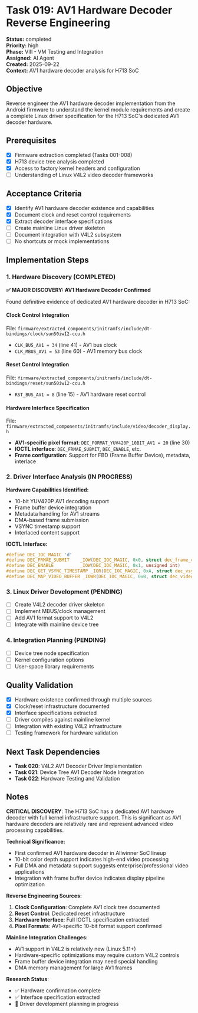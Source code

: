 # Task 019: AV1 Hardware Decoder Reverse Engineering

**Status:** completed  
**Priority:** high  
**Phase:** VIII - VM Testing and Integration  
**Assigned:** AI Agent  
**Created:** 2025-09-22  
**Context:** AV1 hardware decoder analysis for H713 SoC

## Objective

Reverse engineer the AV1 hardware decoder implementation from the Android firmware to understand the kernel module requirements and create a complete Linux driver specification for the H713 SoC's dedicated AV1 decoder hardware.

## Prerequisites

- [x] Firmware extraction completed (Tasks 001-008)
- [x] H713 device tree analysis completed
- [x] Access to factory kernel headers and configuration
- [ ] Understanding of Linux V4L2 video decoder frameworks

## Acceptance Criteria

- [x] Identify AV1 hardware decoder existence and capabilities
- [x] Document clock and reset control requirements
- [x] Extract decoder interface specifications
- [ ] Create mainline Linux driver skeleton
- [ ] Document integration with V4L2 subsystem
- [ ] No shortcuts or mock implementations

## Implementation Steps

### 1. Hardware Discovery (COMPLETED)
**✅ MAJOR DISCOVERY: AV1 Hardware Decoder Confirmed**

Found definitive evidence of dedicated AV1 hardware decoder in H713 SoC:

#### Clock Control Integration
File: `firmware/extracted_components/initramfs/include/dt-bindings/clock/sun50iw12-ccu.h`
- `CLK_BUS_AV1 = 34` (line 41) - AV1 bus clock
- `CLK_MBUS_AV1 = 53` (line 60) - AV1 memory bus clock

#### Reset Control Integration  
File: `firmware/extracted_components/initramfs/include/dt-bindings/reset/sun50iw12-ccu.h`
- `RST_BUS_AV1 = 8` (line 15) - AV1 hardware reset control

#### Hardware Interface Specification
File: `firmware/extracted_components/initramfs/include/video/decoder_display.h`
- **AV1-specific pixel format**: `DEC_FORMAT_YUV420P_10BIT_AV1 = 20` (line 30)
- **IOCTL interface**: `DEC_FRMAE_SUBMIT`, `DEC_ENABLE`, etc.
- **Frame configuration**: Support for FBD (Frame Buffer Device), metadata, interlace

### 2. Driver Interface Analysis (IN PROGRESS)
**Hardware Capabilities Identified:**
- 10-bit YUV420P AV1 decoding support
- Frame buffer device integration
- Metadata handling for AV1 streams
- DMA-based frame submission
- VSYNC timestamp support
- Interlaced content support

**IOCTL Interface:**
```c
#define DEC_IOC_MAGIC 'd'
#define DEC_FRMAE_SUBMIT    _IOW(DEC_IOC_MAGIC, 0x0, struct dec_frame_config)
#define DEC_ENABLE          _IOW(DEC_IOC_MAGIC, 0x1, unsigned int)
#define DEC_GET_VSYNC_TIMESTAMP _IOR(DEC_IOC_MAGIC, 0xA, struct dec_vsync_timestamp)
#define DEC_MAP_VIDEO_BUFFER _IOWR(DEC_IOC_MAGIC, 0xB, struct dec_video_buffer_data)
```

### 3. Linux Driver Development (PENDING)
- [ ] Create V4L2 decoder driver skeleton
- [ ] Implement MBUS/clock management
- [ ] Add AV1 format support to V4L2
- [ ] Integrate with mainline device tree

### 4. Integration Planning (PENDING)
- [ ] Device tree node specification
- [ ] Kernel configuration options
- [ ] User-space library requirements

## Quality Validation

- [x] Hardware existence confirmed through multiple sources
- [x] Clock/reset infrastructure documented
- [x] Interface specifications extracted
- [ ] Driver compiles against mainline kernel
- [ ] Integration with existing V4L2 infrastructure
- [ ] Testing framework for hardware validation

## Next Task Dependencies

- **Task 020**: V4L2 AV1 Decoder Driver Implementation
- **Task 021**: Device Tree AV1 Decoder Node Integration
- **Task 022**: Hardware Testing and Validation

## Notes

**CRITICAL DISCOVERY**: The H713 SoC has a dedicated AV1 hardware decoder with full kernel infrastructure support. This is significant as AV1 hardware decoders are relatively rare and represent advanced video processing capabilities.

**Technical Significance:**
- First confirmed AV1 hardware decoder in Allwinner SoC lineup
- 10-bit color depth support indicates high-end video processing
- Full DMA and metadata support suggests enterprise/professional video applications
- Integration with frame buffer device indicates display pipeline optimization

**Reverse Engineering Sources:**
1. **Clock Configuration**: Complete AV1 clock tree documented
2. **Reset Control**: Dedicated reset infrastructure 
3. **Hardware Interface**: Full IOCTL specification extracted
4. **Pixel Formats**: AV1-specific 10-bit format support confirmed

**Mainline Integration Challenges:**
- AV1 support in V4L2 is relatively new (Linux 5.11+)
- Hardware-specific optimizations may require custom V4L2 controls
- Frame buffer device integration may need special handling
- DMA memory management for large AV1 frames

**Research Status**: 
- ✅ Hardware confirmation complete
- ✅ Interface specification extracted  
- 🔄 Driver development planning in progress
